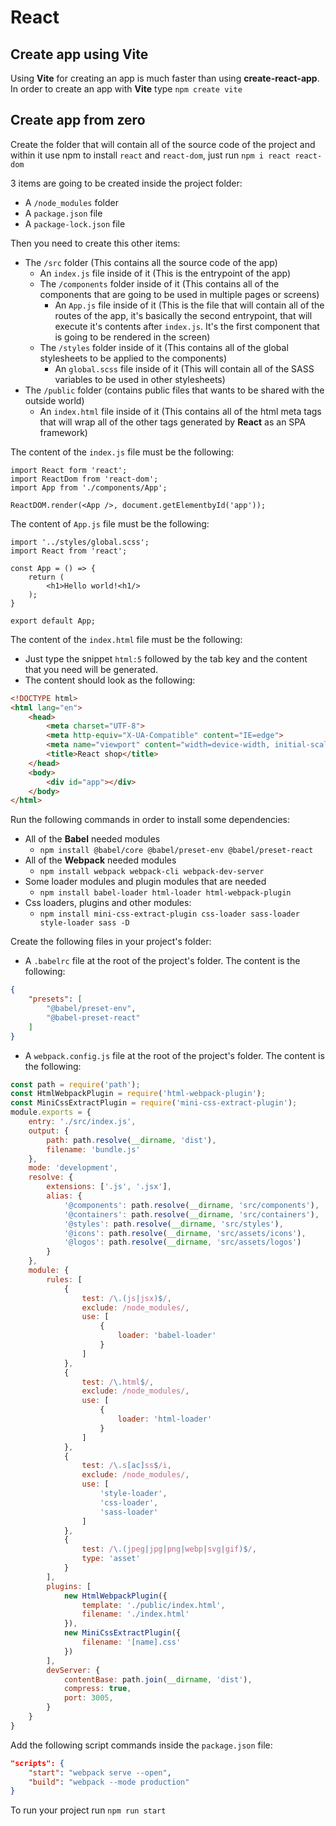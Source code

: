 # React

## Create app using Vite

Using **Vite** for creating an app is much faster than using **create-react-app**. In order to create an app with **Vite** type `npm create vite`

## Create app from zero

Create the folder that will contain all of the source code of the project and within it use npm to install `react` and `react-dom`, just run `npm i react react-dom`

3 items are going to be created inside the project folder:
- A `/node_modules` folder 
- A `package.json` file
- A `package-lock.json` file 

Then you need to create this other items:
- The `/src` folder (This contains all the source code of the app)
	- An `index.js` file inside of it (This is the entrypoint of the app)
	- The `/components` folder inside of it (This contains all of the components that are going to be used in multiple pages or screens)
		- An `App.js` file inside of it (This is the file that will contain all of the routes of the app, it's basically the second entrypoint, that will execute it's contents after `index.js`. It's the first component that is going to be rendered in the screen)
	- The `/styles` folder inside of it (This contains all of the global stylesheets to be applied to the components)
		- An `global.scss` file inside of it (This will contain all of the SASS variables to be used in other stylesheets)
- The `/public` folder (contains public files that wants to be shared with the outside world)
	- An `index.html` file inside of it (This contains all of the html meta tags that will wrap all of the other tags generated by **React** as an SPA framework)

The content of the `index.js` file must be the following:

```TSX
import React form 'react';
import ReactDom from 'react-dom';
import App from './components/App';

ReactDOM.render(<App />, document.getElementbyId('app'));

```

The content of `App.js` file must be the following: 
```TSX
import '../styles/global.scss';
import React from 'react';

const App = () => {
	return (
		<h1>Hello world!<h1/>
	);
}

export default App;
```

The content of the `index.html` file must be the following:
- Just type the snippet `html:5` followed by the tab key and the content that you need will be generated.
- The content should look as the following:
```html
<!DOCTYPE html> 
<html lang="en"> 
	<head> 
		<meta charset="UTF-8"> 
		<meta http-equiv="X-UA-Compatible" content="IE=edge"> 
		<meta name="viewport" content="width=device-width, initial-scale=1.0"> 
		<title>React shop</title>
	</head>
	<body> 
		<div id="app"></div> 
	</body> 
</html>
```

Run the following commands in order to install some dependencies:
- All of the **Babel** needed modules
	- `npm install @babel/core @babel/preset-env @babel/preset-react`
- All of the **Webpack** needed modules
	- `npm install webpack webpack-cli webpack-dev-server`
- Some loader modules and plugin modules that are needed
	- `npm install babel-loader html-loader html-webpack-plugin`
- Css loaders, plugins and other modules:
	- `npm install mini-css-extract-plugin css-loader sass-loader style-loader sass -D`

Create the following files in your project's folder:
- A `.babelrc` file at the root of the project's folder. The content is the following:
```json
{
	"presets": [
		"@babel/preset-env",
		"@babel-preset-react"
	]
}
```
- A `webpack.config.js` file at the root of the project's folder. The content is the following:
```JavaScript
const path = require('path');
const HtmlWebpackPlugin = require('html-webpack-plugin');
const MiniCssExtractPlugin = require('mini-css-extract-plugin');
module.exports = {
	entry: './src/index.js',
	output: {
		path: path.resolve(__dirname, 'dist'),
		filename: 'bundle.js'
	},
	mode: 'development',
	resolve: {
		extensions: ['.js', '.jsx'],
		alias: {
			'@components': path.resolve(__dirname, 'src/components'),
			'@containers': path.resolve(__dirname, 'src/containers'),
			'@styles': path.resolve(__dirname, 'src/styles'),
			'@icons': path.resolve(__dirname, 'src/assets/icons'),
			'@logos': path.resolve(__dirname, 'src/assets/logos')
		}
	},
	module: {
		rules: [
			{
				test: /\.(js|jsx)$/,
				exclude: /node_modules/,
				use: [
					{
						loader: 'babel-loader'
					}
				]
			},
			{
				test: /\.html$/,
				exclude: /node_modules/,
				use: [
					{
						loader: 'html-loader'
					}
				] 
			},
			{
				test: /\.s[ac]ss$/i,
				exclude: /node_modules/,
				use: [
					'style-loader',
					'css-loader',
					'sass-loader'
				]
			},
			{
				test: /\.(jpeg|jpg|png|webp|svg|gif)$/,
				type: 'asset'
			}
		],
		plugins: [
			new HtmlWebpackPlugin({
				template: './public/index.html',
				filename: './index.html'
			}),
			new MiniCssExtractPlugin({
				filename: '[name].css'
			})
		],
		devServer: {
			contentBase: path.join(__dirname, 'dist'),
			compress: true,
			port: 3005,
		}
	}
}
```

Add the following script commands inside the `package.json` file:
```json
"scripts": {
	"start": "webpack serve --open",
	"build": "webpack --mode production"
}
```

To run your project run `npm run start`